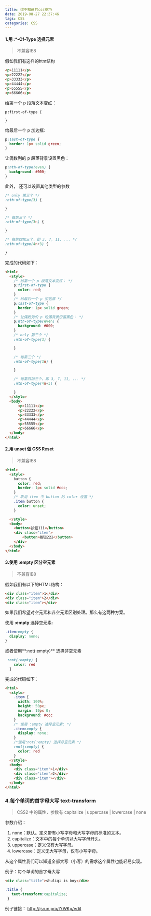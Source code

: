 ```yaml
---
title: 你不知道的css技巧
date: 2019-08-27 22:37:46
tags: CSS
categories: CSS
---
```


#### **1.用 :\*-Of-Type 选择元素**

> 不兼容IE8

假如我们有这样的htm结构

```html
<p>11111</p>
<p>22222</p>
<p>33333</p>
<p>44444</p>
<p>55555</p>
<p>66666</p>
```

 <!--more-->

给第一个 p 段落文本变红：

```
p:first-of-type {
	
}
```

给最后一个 p 加边框:

```css
p:last-of-type {
  border: 1px solid green;
}
```

让偶数列的 p 段落背景设置黑色：

```css
p:nth-of-type(even) {
  background: #000;
}
```

此外， 还可以设置其他类型的参数

```css
/* only 第三个 */
:nth-of-type(3) {

}

/* 每第三个 */
:nth-of-type(3n) {

}

/* 每第四加三个，即 3, 7, 11, ... */
:nth-of-type(4n+3) {

}
```

完成的代码如下：

```html
<html>
  <style>
    /* 给第一个 p 段落文本变红： */
    p:first-of-type {
      color: red;
    }
    /* 给最后一个 p 加边框 */
    p:last-of-type {
      border: 1px solid green;
    }
    /* 让偶数列的 p 段落背景设置黑色： */
    p:nth-of-type(even) {
      background: #000;
    }
    /* only 第三个 */
    :nth-of-type(3) {

    }

    /* 每第三个 */
    :nth-of-type(3n) {

    }

    /* 每第四加三个，即 3, 7, 11, ... */
    :nth-of-type(4n+3) {

    }
  </style>
  <body>
      <p>11111</p>
      <p>22222</p>
      <p>33333</p>
      <p>44444</p>
      <p>55555</p>
      <p>66666</p>
  </body>
</html>
```



#### **2.用 unset 做 CSS Reset**

> 不兼容IE8

```html
<html>
  <style>
    button {
      color: red;
      border: 1px solid #ccc;
    }
    /* 取消 item 中 button 的 color 设置 */
    .item button {
      color: unset;
    }

  </style>
  <body>
    <button>按钮111</button>
    <div class="item">
        <button>按钮222</button>
    </div>
  </body>
</html>
```



####  3.使用 :empty 区分空元素

> 不兼容IE8



假如我们有以下的HTML结构：

```html
<div class="item">1</div>
<div class="item">2</div>
<div class="item"></div>
```

如果我们希望对空元素和非空元素区别处理。那么有这两种方案。

使用 **:empty** 选择空元素:

```css
.item:empty {
  display: none;
}
```

或者使用**:not(:empty)** 选择非空元素

```css
 :not(:empty) {
    color: red
  }
```

完成的代码如下：

```html
<html>
  <style>
    .item {
      width: 100%;
      height: 50px;
      margin: 10px 0;
      background: #ccc
    }
    /* 使用 :empty 选择空元素: */
    .item:empty {
      display: none;
    }
    /*使用:not(:empty) 选择非空元素 */
    :not(:empty) {
      color: red
    }
  </style>
  <body>
    <div class="item">1</div>
    <div class="item">2</div>
    <div class="item"></div>
  </body>
</html>

```



### 4.每个单词的首字母大写 text-transform

>  CSS2 中的属性，参数有 capitalize | uppercase | lowercase | none

参数介绍：

1. none：默认。定义带有小写字母和大写字母的标准的文本。
2. capitalize：文本中的每个单词以大写字母开头。
3. uppercase：定义仅有大写字母。
4. lowercase：定义无大写字母，仅有小写字母。

从这个属性我们可以知道全部大写（小写）的需求这个属性也能轻易实现。

例子：每个单词的首字母大写

```html
<div class="title">shuliqi is boy</div>
```

```css
.title {
   text-transform:capitalize;
 }
```

例子链接： http://jsrun.pro/IYWKp/edit



